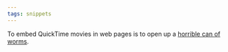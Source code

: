 ```yaml
---
tags: snippets
---
```


To embed QuickTime movies in web pages is to open up a [horrible can of worms](http://developer.apple.com/safari/library/documentation/QuickTime/Conceptual/QTScripting_HTML/QTScripting_HTML_Document/ScriptingHTML.html).
